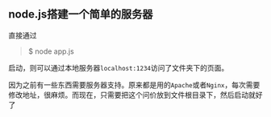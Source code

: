 ## node.js搭建一个简单的服务器

直接通过
>$ node app.js

启动，则可以通过本地服务器`localhost:1234`访问了文件夹下的页面。

因为之前有一些东西需要服务器支持。原来都是用的`Apache`或者`Nginx`，每次需要修改地址，很麻烦。而现在，只需要把这个问价放到文件根目录下，然后启动就好了